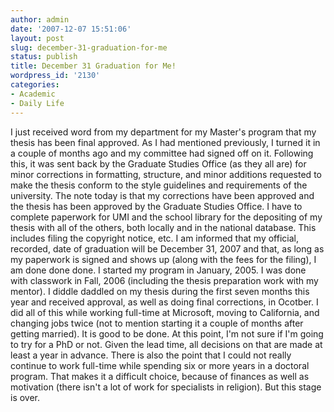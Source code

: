 ```yaml
---
author: admin
date: '2007-12-07 15:51:06'
layout: post
slug: december-31-graduation-for-me
status: publish
title: December 31 Graduation for Me!
wordpress_id: '2130'
categories:
- Academic
- Daily Life
---
```


I just received word from my department for my Master's program that my
thesis has been final approved. As I had mentioned previously, I turned
it in a couple of months ago and my committee had signed off on it.
Following this, it was sent back by the Graduate Studies Office (as they
all are) for minor corrections in formatting, structure, and minor
additions requested to make the thesis conform to the style guidelines
and requirements of the university. The note today is that my
corrections have been approved and the thesis has been approved by the
Graduate Studies Office. I have to complete paperwork for UMI and the
school library for the depositing of my thesis with all of the others,
both locally and in the national database. This includes filing the
copyright notice, etc. I am informed that my official, recorded, date of
graduation will be December 31, 2007 and that, as long as my paperwork
is signed and shows up (along with the fees for the filing), I am done
done done. I started my program in January, 2005. I was done with
classwork in Fall, 2006 (including the thesis preparation work with my
mentor). I diddle daddled on my thesis during the first seven months
this year and received approval, as well as doing final corrections, in
Ocotber. I did all of this while working full-time at Microsoft, moving
to California, and changing jobs twice (not to mention starting it a
couple of months after getting married). It is good to be done. At this
point, I'm not sure if I'm going to try for a PhD or not. Given the lead
time, all decisions on that are made at least a year in advance. There
is also the point that I could not really continue to work full-time
while spending six or more years in a doctoral program. That makes it a
difficult choice, because of finances as well as motivation (there isn't
a lot of work for specialists in religion). But this stage is over.
